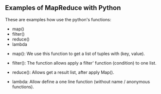 Examples of MapReduce with Python
---------------------------------

These are examples how use the python's functions:

- map()
- filter()
- reduce()
- lambda

* map(): 
We use this function to get a list of tuples with (key, value).

* filter(): 
The function allows apply a filter' function (condition) to one list.

* reduce(): 
Allows get a result list, after apply Map().

* lambda: 
Allow define a one line function (without name / anonymous functions).
